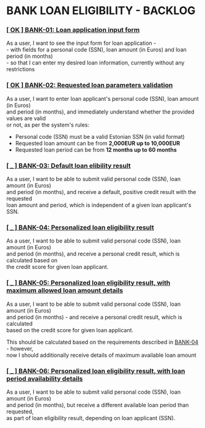 # BANK LOAN ELIGIBILITY - BACKLOG

###  [\[ OK \] BANK-01:  Loan application input form](backlog/__DONE______BANK-01.md)

   As a user, I want to see the input form for loan application -  
    - with fields for a personal code (SSN), loan amount (in Euros) and loan period (in months)  
    - so that I can enter my desired loan information, currently without any restrictions

### [\[ OK \] BANK-02: Requested loan parameters validation](backlog/__DONE______BANK-02.md)

   As a user, I want to enter loan applicant's personal code (SSN), loan amount (in Euros)  
   and period (in months), and immediately understand whether the provided values are valid  
   or not, as per the system's rules:

   - Personal code (SSN) must be a valid Estonian SSN (in valid format)
   - Requested loan amount can be from **2,000EUR up to 10,000EUR**
   - Requested loan period can be from **12 months up to 60 months**


### [\[ _ \] BANK-03: Default loan elibility result](backlog/____TODO____BANK-03.md)

   As a user, I want to be able to submit valid personal code (SSN), loan amount (in Euros)  
   and period (in months), and receive a default, positive credit result with the requested  
   loan amount and period, which is independent of a given loan applicant's SSN.


### [\[ _ \] BANK-04: Personalized loan eligibility result](backlog/____TODO____BANK-04.md)

  As a user, I want to be able to submit valid personal code (SSN), loan amount (in Euros)  
  and period (in months), and receive a personal credit result, which is calculated based on  
  the credit score for given loan applicant.


### [\[ _ \] BANK-05: Personalized loan eligibility result, with maximum allowed loan amount details](backlog/____TODO____BANK-05.md)

   As a user, I want to be able to submit valid personal code (SSN), loan amount (in Euros)  
   and period (in months) - and receive a personal credit result, which is calculated  
   based on the credit score for given loan applicant. 

   This should be calculated based on the requirements described in [BANK-04](backlog/____TODO____BANK-04.md) - however,  
   now I should additionally receive details of maximum available loan amount


### [\[ _ \] BANK-06: Personalized loan eligibility result, with loan period availability details](backlog/____TODO____BANK-06.md) 

   As a user, I want to be able to submit valid personal code (SSN), loan amount (in Euros)  
   and period (in months), but receive a different available loan period than requested,  
   as part of loan eligibility result, depending on loan applicant (SSN).
